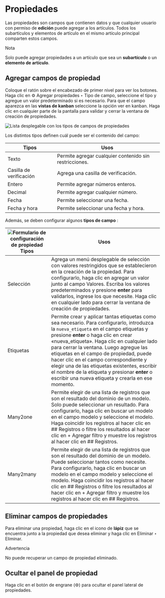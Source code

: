 # Propiedades

Las propiedades son campos que contienen datos y que cualquier usuario con
permiso de **edición** puede agregar a los artículos. Todos los subartículos y
elementos de artículo en el mismo artículo principal comparten estos campos.

Nota

Solo puede agregar propiedades a un artículo que sea un **subartículo** o un
**elemento de artículo**.

## Agregar campos de propiedad

Coloque el ratón sobre el encabezado de primer nivel para ver los botones.
Haga clic en ⚙ Agregar propiedades ‣ Tipo de campo, seleccione el tipo y
agregue un valor predeterminado si es necesario. Para que el campo aparezca en
las **vistas de kanban** seleccione la opción ver en kanban. Haga clic en
cualquier parte de la pantalla para validar y cerrar la ventana de creación de
propiedades.

![Lista desplegable con los tipos de campos de
propiedades](../../../_images/fields.png)

Los distintos tipos definen cuál puede ser el contenido del campo:

Tipos | Usos  
---|---  
Texto | Permite agregar cualquier contenido sin restricciones.  
Casilla de verificación | Agrega una casilla de verificación.  
Entero | Permite agregar números enteros.  
Decimal | Permite agregar cualquier número.  
Fecha | Permite seleccionar una fecha.  
Fecha y hora | Permite seleccionar una fecha y hora.  
  
Además, se deben configurar algunos **tipos de campo** :

![Formulario de configuración de propiedad](../../../_images/manyone.png) Tipos | Usos  
---|---  
Selección | Agrega un menú desplegable de selección con valores restringidos que se establecieron en la creación de la propiedad. Para configurarlo, haga clic en agregar un valor junto al campo Valores. Escriba los valores predeterminados y presione **enter** para validarlos, ingrese los que necesite. Haga clic en cualquier lado para cerrar la ventana de creación de propiedades.  
Etiquetas | Permite crear y aplicar tantas etiquetas como sea necesario. Para configurarlo, introduzca la `nueva_etiqueta` en el campo etiquetas y presione **enter** o haga clic en crear «nueva_etiqueta». Haga clic en cualquier lado para cerrar la ventana. Luego agregue las etiquetas en el campo de propiedad, puede hacer clic en el campo correspondiente y elegir una de las etiquetas existentes, escribir el nombre de la etiqueta y presionar **enter** o escribir una nueva etiqueta y crearla en ese momento.  
Many2one | Permite elegir de una lista de registros que son el resultado del dominio de un modelo. Solo puede seleccionar un resultado. Para configurarlo, haga clic en buscar un modelo en el campo modelo y seleccione el modelo. Haga coincidir los registros al hacer clic en ## Registros o filtre los resultados al hacer clic en \+ Agregar filtro y muestre los registros al hacer clic en ## Registros.  
Many2many | Permite elegir de una lista de registros que son el resultado del dominio de un modelo. Puede seleccionar tantos como necesite. Para configurarlo, haga clic en buscar un modelo en el campo modelo y seleccione el modelo. Haga coincidir los registros al hacer clic en ## Registros o filtre los resultados al hacer clic en \+ Agregar filtro y muestre los registros al hacer clic en ## Registros.  
  
## Eliminar campos de propiedades

Para eliminar una propiedad, haga clic en el icono de **lápiz** que se
encuentra junto a la propiedad que desea eliminar y haga clic en Eliminar ‣
Eliminar.

Advertencia

No puede recuperar un campo de propiedad eliminado.

## Ocultar el panel de propiedad

Haga clic en el botón de engrane (⚙) para ocultar el panel lateral de
propiedades.

